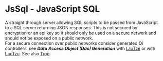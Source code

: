 ﻿# JsSql - JavaScript SQL 

A straight through server allowing SQL scripts to be passed from
JavaScript to a SQL server returning JSON responses.  This is not
secured by encryption or an api key so it should only be used
on a secure network and should not be exposed on a public network.  
For a secure connection over public networks consider generated Qi 
controllers, see ***Data Access Object (Dao) Generation*** with 
[LaoTze](../LaoTze/) or with [LaoTzu](../LaoTzu/).  See also 
[Troo](../Tvg/Troo).
